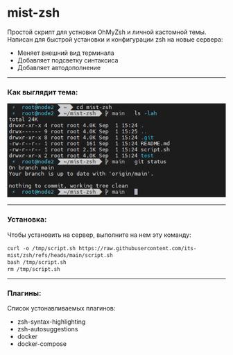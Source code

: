 # mist-zsh
Простой скрипт для устновки OhMyZsh и личной кастомной темы. Написан для быстрой установки и конфигурации zsh на новые сервера:
- Меняет внешний вид терминала
- Добавляет подсветку синтаксиса
- Добавляет автодополнение
 

-----

### Как выглядит тема:
![alt text](./images/pic1.png)

-----

### Установка:
Чтобы установить на сервер, выполните на нем эту команду:
```
curl -o /tmp/script.sh https://raw.githubusercontent.com/its-mist/zsh/refs/heads/main/script.sh
bash /tmp/script.sh
rm /tmp/script.sh
```

-----

### Плагины:

Список устонавливаемых плагинов:
- zsh-syntax-highlighting
- zsh-autosuggestions
- docker
- docker-compose
